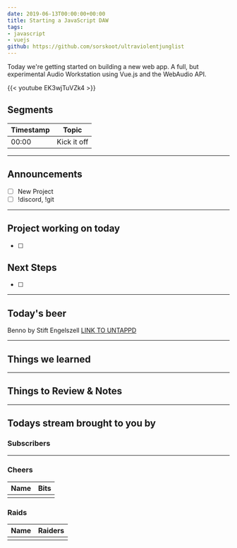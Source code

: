```yaml
---
date: 2019-06-13T00:00:00+00:00
title: Starting a JavaScript DAW
tags:
- javascript
- vuejs
github: https://github.com/sorskoot/ultraviolentjunglist
---
```


Today we're getting started on building a new web app. A full, but experimental Audio Workstation using Vue.js and the WebAudio API.

{{< youtube EK3wjTuVZk4 >}}

<!--more-->
## Segments

| Timestamp | Topic             |
| ---       | ---               |
| 00:00     | Kick it off       |

---

## Announcements

- [ ] New Project
- [ ] !discord, !git

---

## Project working on today

- [ ]

## Next Steps

- [ ]

---

## Today's beer

Benno by Stift Engelszell
[LINK TO UNTAPPD](https://untappd.com/b/stift-engelszell-benno/186345)

---

## Things we learned

---

## Things to Review & Notes

---

## Todays stream brought to you by

### Subscribers

---

### Cheers

| Name | Bits |
| --- | --- |
|   |   |

### Raids

| Name | Raiders |
| --- | --- |
|   |   |